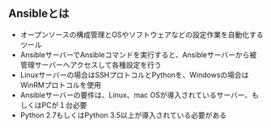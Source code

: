 ## Ansibleとは

- オープンソースの構成管理とOSやソフトウェアなどの設定作業を自動化するツール
- AnsibleサーバーでAnsibleコマンドを実行すると、Ansibleサーバーから被管理サーバーへアクセスして各種設定を行う
- Linuxサーバーの場合はSSHプロトコルとPythonを、Windowsの場合はWinRMプロトコルを使用
- Ansibleサーバーの要件は、Linux、mac OSが導入されているサーバー、もしくはPCが１台必要
- Python 2.7もしくはPython 3.5以上が導入されている必要がある
